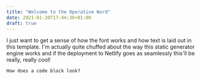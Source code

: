 ```yaml
---
title: "Welcome to the Operative Word"
date: 2021-01-30T17:44:36+01:00
draft: true
---
```


I just want to get a sense of how the font works and how text is laid out in this template. I'm actually quite chuffed about the way this static generator engine works and if the deployment to Netlify goes as seamlessly this'll be really, really cool!

`How does a code block look?`
